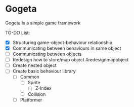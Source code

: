 # Gogeta

Gogeta is a simple game framework

TO-DO List:

- [x] Structuring game-object-behaviour relationship
- [x] Communicating between behaviours in same object
- [ ] Communicating between objects
- [ ] Redesign how to store/map object #redesignmapobject
- [ ] Create nested object
- [ ] Create basic behaviour library
  - [ ] Common
    - [ ] Sprite
      - [ ] Z-Index
    - [ ] Collision
  - [ ] Platformer
